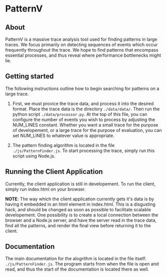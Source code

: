 # PatternV

## About

PatternV is a massive trace analysis tool used for finding patterns in large traces. 
We focus primarily on detecting sequences of events which occur frequently throughout
the trace. We hope to find patterns that encompass essential processes, and thus reveal
where performance bottlenecks might lie.


## Getting started

The following instructions outline how to begin searching for patterns on a large trace.

1. First, we must provice the trace data, and process it into the desired format. Place
the trace data is the directory `./data/data/`. Then run the python script `./data/processor.py`. 
At the top of this file, you can configure the number of events you wish to process by 
adjusting the NUM_LINES constant. Whether you want a small trace for the purpose of developement, 
or a large trace for the purpose of evaluation, you can set NUM_LINES to whatever value
is appropriate.

2. The pattern finding algorithm is located in the file `./js/PatternFinder.js`. To start
processing the trace, simply run this script using Node.js.


## Running the Client Application

Currently, the client application is still in developement. To run the client, simply run 
index.html on your browser.

__NOTE__: The way which the client application currently gets it's data is by having it 
embedded in an html element in index.html. This is a disgusting hack, and should be changed 
as soon as possible to facilitate scalable developement. One possibility is to create
a local connection between the browser and a Node.js server, and have the server read
in the trace data, find all the patterns, and render the final view before returning it
to the client.


## Documentation

The main documentation for the alogrithm is located in the file itself: `./js/PatternFinder.js`.
The program starts from when the file is open and read, and thus the start of the documentation
is located there as well. 
